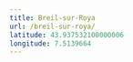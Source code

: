 ```yaml
---
title: Breil-sur-Roya
url: /breil-sur-roya/
latitude: 43.937532100000006
longitude: 7.5139664
---
```

